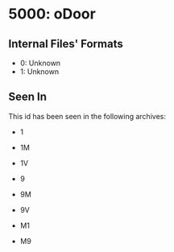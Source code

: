 # 5000: oDoor

## Internal Files' Formats
- 0: Unknown
- 1: Unknown

## Seen In

This id has been seen in the following archives:  

- 1  

- 1M  

- 1V  

- 9  

- 9M  

- 9V  

- M1  

- M9  
